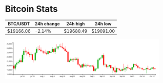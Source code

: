 # Bitcoin Stats

BTC/USDT|24h change|24h high|24h low|
|---|---|---|---|
|$19166.06|-2.14%|$19680.49|$19091.00|

<img src="./chart.svg">
